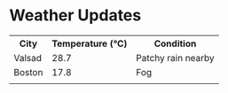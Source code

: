 # Weather Updates

<!-- WEATHER-UPDATE-START -->
<table><tr><th>City</th><th>Temperature (°C)</th><th>Condition</th></tr><tr><td>Valsad</td><td>28.7</td><td>Patchy rain nearby</td></tr><tr><td>Boston</td><td>17.8</td><td>Fog</td></tr><tr><td></td><td></td><td></td></tr></table>
<!-- WEATHER-UPDATE-END -->
